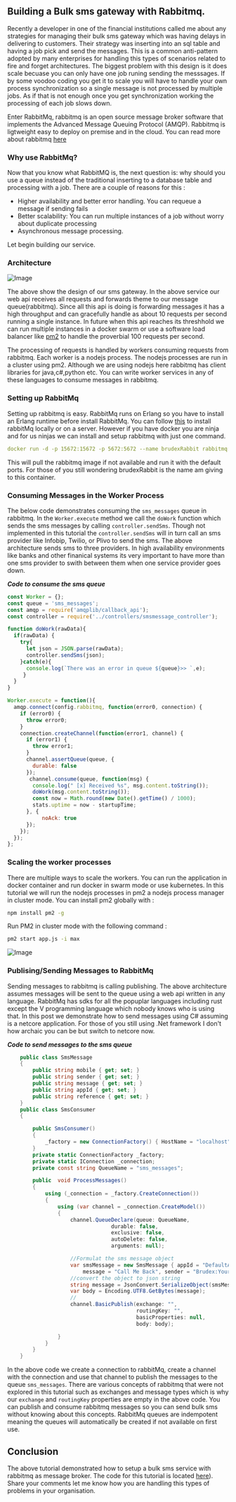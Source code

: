 ## Building a Bulk sms gateway with Rabbitmq.

Recently a developer in one of the financial institutions called me about any strategies for managing their bulk sms gateway which was having delays in delivering to customers. Their strategy was inserting into an sql table and having a job pick and send the messages. This is a common anti-pattern adopted by many enterprises for handling this types of scenarios related to fire and forget architectures. The biggest problem with this design is it does scale becuase you can only have one job runing sending the messsages. If by some voodoo coding you get it to scale you will have to handle your own process synchronization so a single message is not processed by multiple jobs. As if that is not enough once you get synchronization working the processing of each job slows down.

 Enter RabbitMq, rabbitmq is an open source message broker software that implements the Advanced Message Queuing Protocol (AMQP). Rabbitmq is ligtweight easy to deploy on premise and in the cloud. You can read more about rabbitmq [here](https://www.rabbitmq.com/tutorials/)

### Why use RabbitMq?
Now that you know what RabbitMQ is, the next question is: why should you use a queue instead of the traditional inserting to a database table and processing with a job. There are a couple of reasons for this :

- Higher availability and better error handling. You can requeue a message if sending fails
- Better scalability: You can run multiple instances of a job without worry about duplicate processing
- Asynchronous message processing.

Let begin building our service.

### Architecture

![Image](https://raw.githubusercontent.com/brudex/sms_gateway_rabbitMq/master/architecture.jpg)

The above show the design of our sms gateway. In the above service our web api receives all requests and forwards theme to our message queue(rabbitmq). Since all this api is doing is forwarding messages it has a high throughput and can gracefully handle as about 10 requests per second running a single instance. In future when this api reaches its threshhold we can run multiple instances in a docker swarm or use a software load balancer like [pm2](https://pm2.keymetrics.io/) to handle the proverbial 100 requests per second.

The processing of requests is handled by workers consuming requests from rabbitmq. Each worker is a nodejs process. The nodejs processes are run in a cluster using pm2. Although we are using nodejs here rabbitmq has client libraries for java,c#,python etc. You can write worker services in any of these languages to consume messages in rabbitmq.

### Setting up RabbitMq
Setting up rabbitmq is easy. RabbitMq runs on Erlang so you have to install an Erlang runtime before install RabbitMq. You can follow [this](https://www.rabbitmq.com/download.html) to install rabbitMq locally or on a server. However if you have docker you are ninja and for us ninjas we can install and setup rabbitmq with just one command.

```yaml
docker run -d -p 15672:15672 -p 5672:5672 --name brudexRabbit rabbitmq:3-management
```

This will pull the rabbitmq image if not available and run it with the default ports. For those of you still wondering brudexRabbit is the name am giving to this container.

### Consuming Messages in the Worker Process
The below code demonstrates consuming the `sms_messages` queue in rabbitmq. In the `Worker.execute` method we call the `doWork` function which sends the sms messages by calling `controller.sendSms`. Though not implemented in this tutorial the `controller.sendSms` will in turn call an sms provider like Infobip, Twilio, or Plivo to send the sms. The above architecture sends sms to three providers. In high availability environments like banks and other finanical systems its very important to have more than one sms provider to swith between them when one service provider goes down.

***Code to consume the sms queue***
```javascript
const Worker = {};
const queue = 'sms_messages';
const amqp = require('amqplib/callback_api');
const controller = require('../controllers/smsmessage_controller');

function doWork(rawData){
  if(rawData) {
    try{
      let json = JSON.parse(rawData);
      controller.sendSms(json);
    }catch(e){
      console.log(`There was an error in queue ${queue}>> `,e);
     }
  }
}

Worker.execute = function(){
  amqp.connect(config.rabbitmq, function(error0, connection) {
    if (error0) {
      throw error0;
    }
    connection.createChannel(function(error1, channel) {
      if (error1) {
        throw error1;
      }
      channel.assertQueue(queue, {
        durable: false
      });
       channel.consume(queue, function(msg) {
        console.log(" [x] Received %s", msg.content.toString());
        doWork(msg.content.toString());
        const now = Math.round(new Date().getTime() / 1000);
        stats.uptime = now - startupTime;
      }, {
           noAck: true
      });
    });
  });
};
```

### Scaling the worker processes
There are multiple ways to scale the workers. You can run the application in docker container and run docker in swarm mode or use kubernetes. In this tutorial we will run the nodejs processes in pm2 a nodejs process manager in cluster mode. You can install pm2 globally with :

```sh
npm install pm2 -g
```
Run PM2 in cluster mode with the following command :

```sh
pm2 start app.js -i max
```
![Image](https://i.imgur.com/kTAowsL.png)

### Publising/Sending Messages to RabbitMq
Sending messages to rabbitmq is calling publishing. The above architecture assumes messages will be sent to the queue using a web api written in any language. RabbitMq has sdks for all the popuplar languages including rust except the V programming language which nobody knows who is using that. In this post we demonstrate how to send messages using C# assuming is a netcore application. For those of you still using .Net framework I don't how archaic you can be but switch to netcore now.

***Code to send messages to the sms queue***
```csharp
    public class SmsMessage
    {
        public string mobile { get; set; }
        public string sender { get; set; }
        public string message { get; set; }
        public string appId { get; set; }
        public string reference { get; set; }
    }
    public class SmsConsumer
    {

        public SmsConsumer()
        {
            _factory = new ConnectionFactory() { HostName = "localhost" };
        }
        private static ConnectionFactory _factory;
        private static IConnection _connection;
        private const string QueueName = "sms_messages";

        public  void ProcessMessages()
        {
            using (_connection = _factory.CreateConnection())
            {
                using (var channel = _connection.CreateModel())
                {
                    channel.QueueDeclare(queue: QueueName,
                                 durable: false,
                                 exclusive: false,
                                 autoDelete: false,
                                 arguments: null);

                    //Formulat the sms message object 
                    var smsMessage = new SmsMessage { appId = "DefaultApp", mobile = "233246583910",
                        message = "Call Me Back", sender = "Brudex:Yours Truly", reference = "sms-123-987-098" };
                    //convert the object to json string
                    string message = JsonConvert.SerializeObject(smsMessage);
                    var body = Encoding.UTF8.GetBytes(message);
                    //
                    channel.BasicPublish(exchange: "",
                                         routingKey: "",
                                         basicProperties: null,
                                         body: body);

                }
            }
        }
    }

```
In the above code we create a connection to rabbitMq, create a channel with the connection and use that channel to publish the messages to the queue `sms_messages`. There are various concepts of rabbitmq that were not explored in this tutorial such as exchanges and message types which is why our `exchange` and `routingKey` properties are empty in the above code. You can publish and consume rabbitmq messages so you can send bulk sms without knowing about this concepts. RabbitMq queues are indempotent meaning the queues will automatically be created if not available on first use.

## Conclusion
The above tutorial demonstrated how to setup a bulk sms service with rabbitmq as message broker. The code for this tutorial is located [here](https://github.com/brudex/sms_gateway_rabbitMq)). Share your comments let me know how you are handling this types of problems in your organisation.